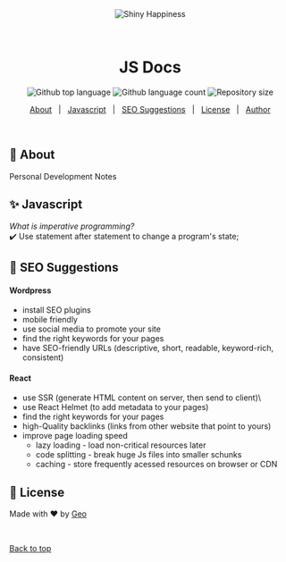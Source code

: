 <div align="center" id="top"> 
  <img src="./.github/app.gif" alt="Shiny Happiness" />

  &#xa0;

  <!-- <a href="https://shinyhappiness.netlify.app">Demo</a> -->
</div>

<h1 align="center">JS Docs</h1>

<p align="center">
  <img alt="Github top language" src="https://img.shields.io/github/languages/top/adautzza/shiny-happiness?color=56BEB8">

  <img alt="Github language count" src="https://img.shields.io/github/languages/count/adautzza/shiny-happiness?color=56BEB8">

  <img alt="Repository size" src="https://img.shields.io/github/repo-size/adautzza/shiny-happiness?color=56BEB8">



  <!-- <img alt="Github issues" src="https://img.shields.io/github/issues/adautzza/shiny-happiness?color=56BEB8" /> -->

  <!-- <img alt="Github forks" src="https://img.shields.io/github/forks/adautzza/shiny-happiness?color=56BEB8" /> -->

  <!-- <img alt="Github stars" src="https://img.shields.io/github/stars/adautzza/shiny-happiness?color=56BEB8" /> -->
</p>

<!-- Status -->

<!-- <h4 align="center"> 
	🚧  Shiny Happiness 🚀 Under construction...  🚧
</h4> 

<hr> -->

<p align="center">
  <a href="#dart-about">About</a> &#xa0; | &#xa0; 
  <a href="#sparkles-javascript">Javascript</a> &#xa0; | &#xa0;
  <a href="#rocket-seo-suggestions">SEO Suggestions</a> &#xa0; | &#xa0;
  <a href="#memo-license">License</a> &#xa0; | &#xa0;
  <a href="https://github.com/adautzza" target="_blank">Author</a>
</p>

<br>

## :dart: About ##

Personal Development Notes

## :sparkles: Javascript ##

_What is imperative programming?_ \
:heavy_check_mark: Use statement after statement to change a program's state;


## :rocket: SEO Suggestions ##

#### Wordpress
- install SEO plugins
- mobile friendly
- use social media to promote your site
- find the right keywords for your pages
- have SEO-friendly URLs (descriptive, short, readable, keyword-rich, consistent)

#### React
- use SSR (generate HTML content on server, then send to client)\
- use React Helmet (to add metadata to your pages)
- find the right keywords for your pages
- high-Quality backlinks (links from other website that point to yours)
- improve page loading speed 
    - lazy loading - load non-critical resources later 
    - code splitting - break huge Js files into smaller schunks
    - caching - store frequently acessed resources on browser or CDN


## :memo: License ##

Made with :heart: by <a href="https://github.com/adautzza" target="_blank">Geo</a>

&#xa0;

<a href="#top">Back to top</a>
